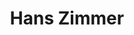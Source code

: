 ---
title: "Hans Zimmer"
summary: "Hans Florian Zimmer ; born 12 September 1957) is a German film score composer and music producer. He has won two Oscars and four Grammys, and has been nominated for two Emmys and a Tony. Zimmer was also named on the list of Top 100 Living Geniuses, published by The Daily Telegraph.His works are notable for integrating electronic music sounds with traditional orchestral arrangements. Since the 1980s, Zimmer has composed music for over 150 films. He has won two Academy Awards for Best Original Score for The Lion King , and Dune . His works include Gladiator, The Last Samurai, the Pirates of the Caribbean series, The Dark Knight trilogy, Inception, Man of Steel, Interstellar, and Dunkirk.
Zimmer spent the early part of his career in the United Kingdom before moving to the United States. He is the head of the film music division at DreamWorks Pictures and DreamWorks Animation studios and works with other composers through the company that he founded, Remote Control Productions, formerly known as Media Ventures. His studio in Santa Monica, California has an extensive range of computer equipment and keyboards, allowing demo versions of film scores to be created quickly.Zimmer has collaborated on multiple projects with directors including Ridley Scott, Ron Howard, Gore Verbinski, Michael Bay, Guy Ritchie and Christopher Nolan."
image: "hans-zimmer.jpg"
apple_music_artist_url: "https://music.apple.com/gb/artist/hans-zimmer/454295032"
wikipedia_url: "https://en.wikipedia.org/wiki/Hans_Zimmer"
---
